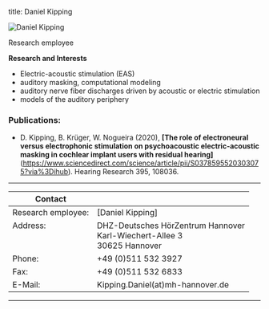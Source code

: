 title: Daniel Kipping 



![Daniel Kipping ](Alrutz.jpg)


Research employee	



**Research and Interests**

* Electric-acoustic stimulation (EAS)
* auditory masking, computational modeling
* auditory nerve fiber discharges driven by acoustic or electric stimulation
* models of the auditory periphery


    
### Publications:

- D. Kipping, B. Krüger, W. Nogueira (2020), **[The role of electroneural versus electrophonic stimulation on psychoacoustic electric-acoustic masking in cochlear implant users with residual hearing]**(https://www.sciencedirect.com/science/article/pii/S0378595520303075?via%3Dihub).  Hearing Research 395, 108036.



---

| Contact                 |                            |
| ------------------------|--------------------------- |
| Research employee:<br>          | [Daniel Kipping] |
| Address: <br><br><br>   | DHZ-Deutsches HörZentrum Hannover<br> Karl-Wiechert-Allee 3 <br> 30625 Hannover |
| Phone:                  | +49 (0)511 532 3927 |
| Fax:                    | +49 (0)511 532 6833 |
| E-Mail:                 |Kipping.Daniel(at)mh-hannover.de|

---
    


